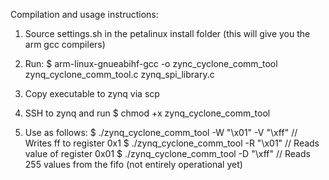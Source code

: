 Compilation and usage instructions:

1) Source settings.sh in the petalinux install folder
(this will give you the arm gcc compilers)

2) Run:
	$ arm-linux-gnueabihf-gcc -o zync_cyclone_comm_tool zynq_cyclone_comm_tool.c zynq_spi_library.c

3) Copy executable to zynq via scp

4) SSH to zynq and run $ chmod +x zynq_cyclone_comm_tool

5) Use as follows:
	$ ./zynq_cyclone_comm_tool -W "\x01" -V "\xff" // Writes ff to register 0x1
	$ ./zynq_cyclone_comm_tool -R "\x01" // Reads value of register 0x01
	$ ./zynq_cyclone_comm_tool -D "\xff" // Reads 255 values from the fifo (not entirely operational yet)
